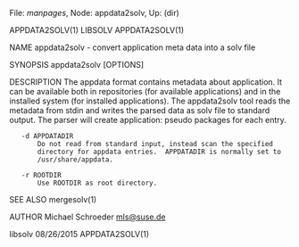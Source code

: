 File: *manpages*,  Node: appdata2solv,  Up: (dir)

APPDATA2SOLV(1)                     LIBSOLV                    APPDATA2SOLV(1)



NAME
       appdata2solv - convert application meta data into a solv file

SYNOPSIS
       appdata2solv [OPTIONS]

DESCRIPTION
       The appdata format contains metadata about application. It can be
       available both in repositories (for available applications) and in the
       installed system (for installed applications). The appdata2solv tool
       reads the metadata from stdin and writes the parsed data as solv file
       to standard output. The parser will create application: pseudo packages
       for each entry.

       -d APPDATADIR
           Do not read from standard input, instead scan the specified
           directory for appdata entries.  APPDATADIR is normally set to
           /usr/share/appdata.

       -r ROOTDIR
           Use ROOTDIR as root directory.

SEE ALSO
       mergesolv(1)

AUTHOR
       Michael Schroeder <mls@suse.de>



libsolv                           08/26/2015                   APPDATA2SOLV(1)
